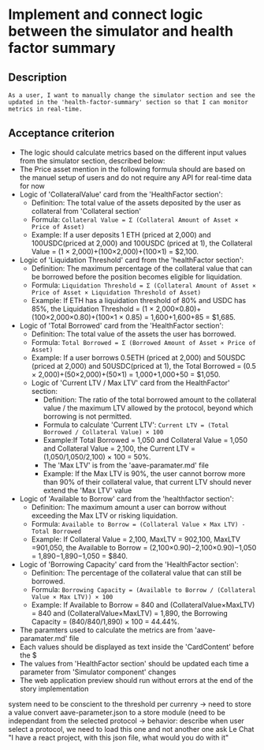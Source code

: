 # Implement and connect logic between the simulator and health factor summary

## Description

`As a user, I want to manually change the simulator section and see the updated in the 'health-factor-summary' section so that I can monitor metrics in real-time.`

## Acceptance criterion

- The logic should calculate metrics based on the different input values from the simulator section, described below:
- The Price asset mention in the following formula should are based on the manuel setup of users and do not require any API for real-time data for now
- Logic of 'CollateralValue' card from the 'HealthFactor section':
  - Definition: The total value of the assets deposited by the user as collateral from 'Collateral section'
  - Formula: `Collateral Value = Σ (Collateral Amount of Asset × Price of Asset)`
  - Example: If a user deposits 1 ETH (priced at 2,000) and 100USDC(priced at 2,000) and 100USDC (priced at 1), the Collateral Value = (1 × 2,000)+(100×2,000)+(100×1) = $2,100.
- Logic of 'Liquidation Threshold' card from the 'healthFactor section':
  - Definition: The maximum percentage of the collateral value that can be borrowed before the position becomes eligible for liquidation.
  - Formula: `Liquidation Threshold = Σ (Collateral Amount of Asset × Price of Asset × Liquidation Threshold of Asset)`
  - Example: If ETH has a liquidation threshold of 80% and USDC has 85%, the Liquidation Threshold = (1 × 2,000×0.80)+(100×2,000×0.80)+(100×1 × 0.85) = 1,600+1,600+85 = $1,685.
- Logic of 'Total Borrowed' card from the 'HealthFactor section':
  - Definition: The total value of the assets the user has borrowed.
  - Formula: `Total Borrowed = Σ (Borrowed Amount of Asset × Price of Asset)`
  - Example:  If a user borrows 0.5ETH (priced at 2,000) and 50USDC (priced at 2,000) and 50USDC(priced at 1), the Total Borrowed = (0.5 × 2,000)+(50×2,000)+(50×1) = 1,000+1,000+50 = $1,050.
  - Logic of 'Current LTV / Max LTV' card from the HealthFactor' section:
    - Definition: The ratio of the total borrowed amount to the collateral value / the maximum LTV allowed by the protocol, beyond which borrowing is not permitted.
    - Formula to calculate 'Current LTV': `Current LTV = (Total Borrowed / Collateral Value) × 100`
    - Example:If Total Borrowed = 1,050 and Collateral Value = 1,050 and Collateral Value  = 2,100, the Current LTV = (1,050/1,050/2,100) × 100 = 50%.
    - The 'Max LTV' is from the 'aave-paramater.md' file
    - Example: If the Max LTV is 90%, the user cannot borrow more than 90% of their collateral value, that current LTV should never extend the 'Max LTV' value
- Logic of 'Available to Borrow' card from the 'healthfactor section':
  - Definition: The maximum amount a user can borrow without exceeding the Max LTV or risking liquidation.
  - Formula: `Available to Borrow = (Collateral Value × Max LTV) - Total Borrowed`
  - Example: If Collateral Value = 2,100, MaxLTV = 902,100, MaxLTV =901,050,  the Available to Borrow = (2,100×0.90)−2,100×0.90)−1,050 = 1,890−1,890−1,050 = $840.
- Logic of 'Borrowing Capacity' card from the 'HealthFactor section':
  - Definition: The percentage of the collateral value that can still be borrowed.
  - Formula: `Borrowing Capacity = (Available to Borrow / (Collateral Value × Max LTV)) × 100`
  - Example: If  Available to Borrow = 840 and (CollateralValue×MaxLTV) = 840 and (CollateralValue×MaxLTV) = 1,890, the Borrowing Capacity = (840/840/1,890) × 100 = 44.44%.
- The paramters used to calculate the metrics are from 'aave-paramater.md' file
- Each values should be displayed as text inside the 'CardContent' before the $
- The values from 'HealthFactor section' should be updated each time a parameter from 'Simulator component' changes
- The web application preview should run without errors at the end of the story implementation

system need to be conscient to the threshold per currenry -> need to store a value
convert aave-parameter.json to a store module (need to be independant from the selected protocol -> behavior: describe when user select a protocol, we need to load this one and not another one
ask Le Chat "I have a react project, with this json file, what would you do with it"
